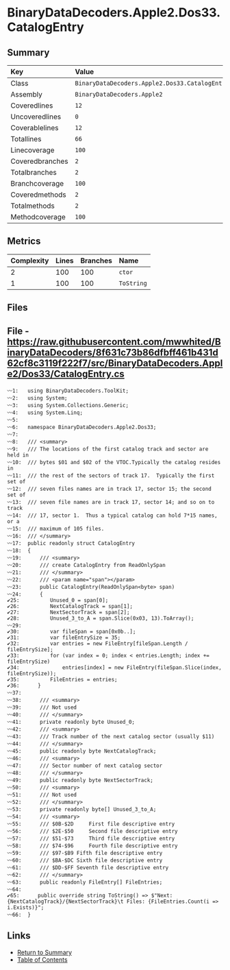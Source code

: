 ﻿# BinaryDataDecoders.Apple2.Dos33.CatalogEntry

## Summary

| Key             | Value                                          |
| :-------------- | :--------------------------------------------- |
| Class           | `BinaryDataDecoders.Apple2.Dos33.CatalogEntry` |
| Assembly        | `BinaryDataDecoders.Apple2`                    |
| Coveredlines    | `12`                                           |
| Uncoveredlines  | `0`                                            |
| Coverablelines  | `12`                                           |
| Totallines      | `66`                                           |
| Linecoverage    | `100`                                          |
| Coveredbranches | `2`                                            |
| Totalbranches   | `2`                                            |
| Branchcoverage  | `100`                                          |
| Coveredmethods  | `2`                                            |
| Totalmethods    | `2`                                            |
| Methodcoverage  | `100`                                          |

## Metrics

| Complexity | Lines | Branches | Name       |
| :--------- | :---- | :------- | :--------- |
| 2          | 100   | 100      | `ctor`     |
| 1          | 100   | 100      | `ToString` |

## Files

## File - https://raw.githubusercontent.com/mwwhited/BinaryDataDecoders/8f631c73b86dfbff461b431d62cf8c3119f222f7/src/BinaryDataDecoders.Apple2/Dos33/CatalogEntry.cs

```CSharp
〰1:   using BinaryDataDecoders.ToolKit;
〰2:   using System;
〰3:   using System.Collections.Generic;
〰4:   using System.Linq;
〰5:   
〰6:   namespace BinaryDataDecoders.Apple2.Dos33;
〰7:   
〰8:   /// <summary>
〰9:   /// The locations of the first catalog track and sector are held in
〰10:  /// bytes $01 and $02 of the VTOC.Typically the catalog resides in
〰11:  /// the rest of the sectors of track 17.  Typically the first set of
〰12:  /// seven files names are in track 17, sector 15; the second set of
〰13:  /// seven file names are in track 17, sector 14; and so on to track
〰14:  /// 17, sector 1.  Thus a typical catalog can hold 7*15 names, or a
〰15:  /// maximum of 105 files.
〰16:  /// </summary>
〰17:  public readonly struct CatalogEntry
〰18:  {
〰19:      /// <summary>
〰20:      /// create CatalogEntry from ReadOnlySpan
〰21:      /// </summary>
〰22:      /// <param name="span"></param>
〰23:      public CatalogEntry(ReadOnlySpan<byte> span)
〰24:      {
✔25:          Unused_0 = span[0];
✔26:          NextCatalogTrack = span[1];
✔27:          NextSectorTrack = span[2];
✔28:          Unused_3_to_A = span.Slice(0x03, 13).ToArray();
〰29:  
✔30:          var fileSpan = span[0x0b..];
✔31:          var fileEntrySize = 35;
✔32:          var entries = new FileEntry[fileSpan.Length / fileEntrySize];
✔33:          for (var index = 0; index < entries.Length; index += fileEntrySize)
✔34:              entries[index] = new FileEntry(fileSpan.Slice(index, fileEntrySize));
✔35:          FileEntries = entries;
✔36:      }
〰37:  
〰38:      /// <summary>
〰39:      /// Not used
〰40:      /// </summary>
〰41:      private readonly byte Unused_0;
〰42:      /// <summary>
〰43:      /// Track number of the next catalog sector (usually $11)
〰44:      /// </summary>
〰45:      public readonly byte NextCatalogTrack;
〰46:      /// <summary>
〰47:      /// Sector number of next catalog sector
〰48:      /// </summary>
〰49:      public readonly byte NextSectorTrack;
〰50:      /// <summary>
〰51:      /// Not used
〰52:      /// </summary>
〰53:      private readonly byte[] Unused_3_to_A;
〰54:      /// <summary>
〰55:      /// $0B-$2D     First file descriptive entry
〰56:      /// $2E-$50     Second file descriptive entry
〰57:      /// $51-$73     Third file descriptive entry
〰58:      /// $74-$96     Fourth file descriptive entry
〰59:      /// $97-$B9 Fifth file descriptive entry
〰60:      /// $BA-$DC Sixth file descriptive entry
〰61:      /// $DD-$FF Seventh file descriptive entry
〰62:      /// </summary>
〰63:      public readonly FileEntry[] FileEntries;
〰64:  
✔65:      public override string ToString() => $"Next: {NextCatalogTrack}/{NextSectorTrack}\t Files: {FileEntries.Count(i => i.Exists)}";
〰66:  }
```

## Links

* [Return to Summary](Summary.md)
* [Table of Contents](../TOC.md)

